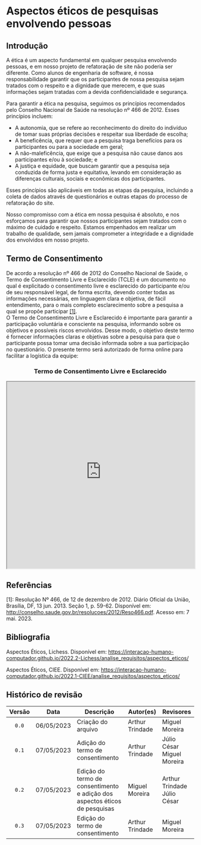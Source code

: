 # Aspectos éticos de pesquisas envolvendo pessoas
## Introdução
A ética é um aspecto fundamental em qualquer pesquisa envolvendo pessoas, e em nosso projeto de refatoração de site não poderia ser diferente. Como alunos de engenharia de software, é nossa responsabilidade garantir que os participantes de nossa pesquisa sejam tratados com o respeito e a dignidade que merecem, e que suas informações sejam tratadas com a devida confidencialidade e segurança.

Para garantir a ética na pesquisa, seguimos os princípios recomendados pelo Conselho Nacional de Saúde na resolução nº 466 de 2012. Esses princípios incluem:

<ul> 
    <li>A autonomia, que se refere ao reconhecimento do direito do indivíduo de tomar suas próprias decisões e respeitar sua liberdade de escolha; 
    <li>A beneficência, que requer que a pesquisa traga benefícios para os participantes ou para a sociedade em geral; 
    <li>A não-maleficência, que exige que a pesquisa não cause danos aos participantes e/ou à sociedade; e  
    <li>A justiça e equidade, que buscam garantir que a pesquisa seja conduzida de forma justa e equitativa, levando em consideração as diferenças culturais, sociais e econômicas dos participantes.
</ul>

Esses princípios são aplicáveis em todas as etapas da pesquisa, incluindo a coleta de dados através de questionários e outras etapas do processo de refatoração do site.

Nosso compromisso com a ética em nossa pesquisa é absoluto, e nos esforçamos para garantir que nossos participantes sejam tratados com o máximo de cuidado e respeito. Estamos empenhados em realizar um trabalho de qualidade, sem jamais comprometer a integridade e a dignidade dos envolvidos em nosso projeto.

## Termo de Consentimento
De acordo a resolução nº 466 de 2012 do Conselho Nacional de Saúde, o Termo de Consentimento Livre e Esclarecido (TCLE) é um documento no qual é explicitado o consentimento livre e esclarecido do participante e/ou de seu responsável legal, de forma escrita, devendo conter todas as informações necessárias, em linguagem clara e objetiva, de fácil entendimento, para o mais completo esclarecimento sobre a pesquisa a qual se propõe participar <a href="#conselho">[1]</a>.<br> 
O Termo de Consentimento Livre e Esclarecido é importante para garantir a participação voluntária e consciente na pesquisa, informando sobre os objetivos e possíveis riscos envolvidos. Desse modo, o objetivo deste termo é fornecer informações claras e objetivas sobre a pesquisa para que o participante possa tomar uma decisão informada sobre a sua participação no questionário. O presente termo será autorizado de forma online para facilitar a logística da equipe:

<div id='termo' style="text-align: center">
<h3>
Termo de Consentimento Livre e Esclarecido
</h3>
</div>

<iframe src="https://interacao-humano-computador.github.io/2023.1-ISSNet/analise_de_requisitos/doc/Termo_de_consentimento.pdf" width="100%" height="500px"></iframe>

## Referências
<span id='conselho'>[1]: Resolução Nº 466, de 12 de dezembro de 2012. Diário Oficial da União, Brasília, DF, 13 jun. 2013. Seção 1, p. 59-62. Disponível em: <http://conselho.saude.gov.br/resolucoes/2012/Reso466.pdf>. Acesso em: 7 mai. 2023.</span>

## Bibliografia
Aspectos Éticos, Lichess. Disponível em:  <https://interacao-humano-computador.github.io/2022.2-Lichess/analise_requisitos/aspectos_eticos/>

Aspectos Éticos, CIEE. Disponível em:  <https://interacao-humano-computador.github.io/2022.1-CIEE/analise_requisitos/aspectos_eticos/>

## Histórico de revisão

| Versão     | Data        | Descrição                        | Autor(es)                          | Revisores                     |
| :--------: | :---------: | -------------------------------- | ---------------------------------- | ----------------------------- |
| `0.0`      |  06/05/2023 | Criação do arquivo               | Arthur Trindade                    | Miguel Moreira                |
| `0.1`      |  07/05/2023 | Adição do termo de consentimento | Arthur Trindade                    | Júlio César<br>Miguel Moreira |
| `0.2`      |  07/05/2023 | Edição do termo de consentimento e adição dos aspectos éticos de pesquisas| Miguel Moreira                    | Arthur Trindade<br>Júlio César |
| `0.3`      |  07/05/2023 | Edição do termo de consentimento | Arthur Trindade                    | Miguel Moreira |
